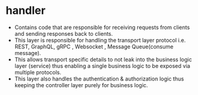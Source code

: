 # handler

- Contains code that are responsible for receiving requests from clients and sending responses back to clients.
- This layer is responsible for handling the transport layer protocol i.e. REST, GraphQL, gRPC , Websocket , Message Queue(consume message).
- This allows transport specific details to not leak into the business logic layer (service) thus enabling a single
business logic to be exposed via multiple protocols.
- This layer also handles the authentication & authorization logic thus keeping the controller layer purely for business
logic.
